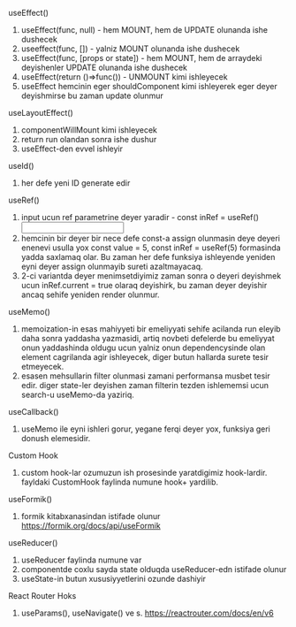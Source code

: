 useEffect()

1. useEffect(func, null) - hem MOUNT, hem de UPDATE olunanda ishe dushecek
2. useeffect(func, []) - yalniz MOUNT olunanda ishe dushecek
3. useEffect(func, [props or state]) - hem MOUNT, hem de arraydeki deyishenler UPDATE olunanda ishe dushecek
4. useEffect(return ()=>func()) - UNMOUNT kimi ishleyecek
5. useEffect hemcinin eger shouldComponent kimi ishleyerek eger deyer deyishmirse bu zaman update olunmur

useLayoutEffect()

1. componentWillMount kimi ishleyecek
2. return run olandan sonra ishe dushur
3. useEffect-den evvel ishleyir

useId()

1. her defe yeni ID generate edir

useRef()

1. input ucun ref parametrine deyer yaradir - const inRef = useRef() <input ref={inRef}/>
2. hemcinin bir deyer bir nece defe const-a assign olunmasin deye deyeri enenevi usulla yox const value = 5, const inRef = useRef(5) formasinda yadda saxlamaq olar. Bu zaman her defe funksiya ishleyende yeniden eyni deyer assign olunmayib sureti azaltmayacaq.
3. 2-ci variantda deyer menimsetdiyimiz zaman sonra o deyeri deyishmek ucun inRef.current = true olaraq deyishirk, bu zaman deyer deyishir ancaq sehife yeniden render olunmur.

useMemo()

1. memoization-in esas mahiyyeti bir emeliyyati sehife acilanda run eleyib daha sonra yaddasha yazmasidi, artiq novbeti defelerde bu emeliyyat onun yaddashinda oldugu ucun yalniz onun dependencysinde olan element cagrilanda agir ishleyecek, diger butun hallarda surete tesir etmeyecek.
2. esasen mehsullarin filter olunmasi zamani performansa musbet tesir edir. diger state-ler deyishen zaman filterin tezden ishlememsi ucun search-u useMemo-da yaziriq.

useCallback()

1. useMemo ile eyni ishleri gorur, yegane ferqi deyer yox, funksiya geri donush elemesidir.

Custom Hook

1. custom hook-lar ozumuzun ish prosesinde yaratdigimiz hook-lardir. fayldaki CustomHook faylinda numune hook+ yardilib.

useFormik()

1. formik kitabxanasindan istifade olunur https://formik.org/docs/api/useFormik

useReducer()

1. useReducer faylinda numune var
2. componentde coxlu sayda state olduqda useReducer-edn istifade olunur
3. useState-in butun xususiyyetlerini ozunde dashiyir

React Router Hoks

1. useParams(), useNavigate() ve s. https://reactrouter.com/docs/en/v6
